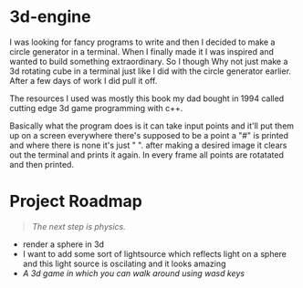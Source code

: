 # 3d-engine

I was looking for fancy programs to write and then I decided to make a circle generator in a terminal. When I finally made it I was inspired and wanted to build something extraordinary. So I though Why not just make a 3d rotating cube in a terminal just like I did with the circle generator earlier. After a few days of work I did pull it off.

The resources I used was mostly this book my dad bought in 1994 called cutting edge 3d game programming with c++. 

Basically what the program does is it can take input points and it'll put them up on a screen
everywhere there's supposed to be a point a "#" is printed and where there is none it's just "   ". after making a desired image it clears out the terminal and prints it again. In every frame all points are rotatated and then printed.

# Project Roadmap

> *The next step is physics.*
- render a sphere in 3d
- I want to add some sort of lightsource which reflects light on a sphere and this light source is oscilating and it looks amazing
- *A 3d game in which you can walk around using wasd keys*